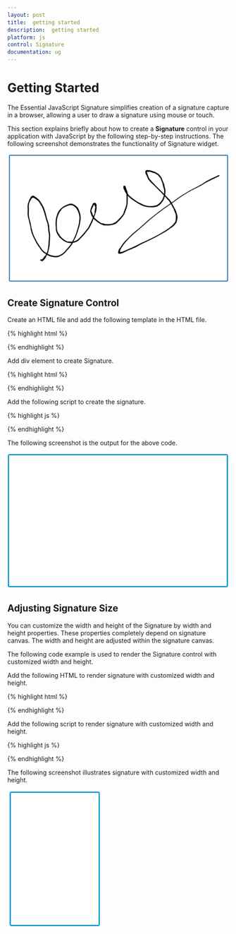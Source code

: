 ```yaml
---
layout: post
title:  getting started
description:  getting started
platform: js
control: Signature
documentation: ug
---
```


# Getting Started

The Essential JavaScript Signature simplifies creation of a signature capture in a browser, allowing a user to draw a signature using mouse or touch.

This section explains briefly about how to create a **Signature** control in your application with JavaScript by the following step-by-step instructions. The following screenshot demonstrates the functionality of Signature widget.

![](Getting_Started_images\gettingstarted_img1.png)

## Create Signature Control

Create an HTML file and add the following template in the HTML file.

{% highlight html %}

<!doctype html>

<html>
<head>
    <title>Essential Studio for JavaScript : Signature Default Functionalities</title>
    <meta name="viewport" content="width=device-width, initial-scale=1.0" charset="utf-8" />
    <link href="http://cdn.syncfusion.com/**{{**site.releaseversion**}}**/js/web/flat-azure/ej.web.all.min.css" rel="stylesheet" />
    <script src="http://cdn.syncfusion.com/js/assets/external/jquery-3.1.1.min.js"></script>
    <script src="http://cdn.syncfusion.com/**{{**site.releaseversion**}}**/js/web/ej.web.all.min.js"></script>
    <!--Add custom scripts here -->
</head>
<body>

</body>
</html>

{% endhighlight %}

Add div element to create Signature.

{% highlight html %}

<div class="content-container-fluid">
    <div class="row">
        <div class="cols-sample-area">
            <! ----------------signature Control---------------->
            <div id="signature">
            </div>
        </div>
    </div>
</div>

{% endhighlight %}

Add the following script to create the signature.

{% highlight js %}

<script type="text/javascript">
        $(function () {
            $("signature").ejSignature({});
        });

    </script>

{% endhighlight %}

The following screenshot is the output for the above code.

![](Getting_Started_images\createsignaturecontrol_img1.png)

## Adjusting Signature Size

You can customize the width and height of the Signature by width and height properties. These properties completely depend on signature canvas. The width and height are adjusted within the signature canvas.

The following code example is used to render the Signature control with customized width and height.

Add the following HTML to render signature with customized width and height.

{% highlight html %}

<div>
    <div id="signature" class="signature" />
</div>

{% endhighlight %}

Add the following script to render signature with customized width and height.

{% highlight js %}

  <script type="text/javascript">
        $(function () {
            $("signature").ejSignature({ width: "200px", height: "300px" });
        });
    </script>


{% endhighlight %}


The following screenshot illustrates signature with customized width and height.


![](Getting_Started_images\adjustingsignaturesize_img1.png)







